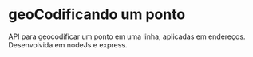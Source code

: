 # geoCodificando um ponto
API para geocodificar um ponto em uma linha, aplicadas em endereços. 
Desenvolvida em nodeJs e express.
